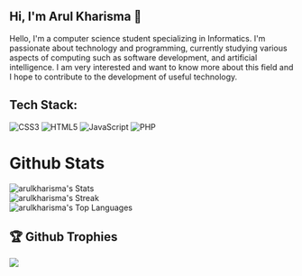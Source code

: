 ## Hi, I'm Arul Kharisma 👋
Hello, I'm a computer science student specializing in Informatics. I'm passionate about technology and programming, currently studying various aspects of computing such as software development, and artificial intelligence.
I am very interested and want to know more about this field and I hope to contribute to the development of useful technology.

## Tech Stack:
![CSS3](https://img.shields.io/badge/css3-%231572B6.svg?style=for-the-badge&logo=css3&logoColor=white) ![HTML5](https://img.shields.io/badge/html5-%23E34F26.svg?style=for-the-badge&logo=html5&logoColor=white)  ![JavaScript](https://img.shields.io/badge/javascript-%23323330.svg?style=for-the-badge&logo=javascript&logoColor=%23F7DF1E) ![PHP](https://img.shields.io/badge/php-%23777BB4.svg?style=for-the-badge&logo=php&logoColor=white)

# Github Stats
![arulkharisma's Stats](https://github-readme-stats.vercel.app/api?username=arulkharisma&theme=tokyonight&show_icons=true&hide_border=false&count_private=false)<br/>
![arulkharisma's Streak](https://github-readme-streak-stats.herokuapp.com/?user=arulkharisma&theme=tokyonight&hide_border=false)</br>
![arulkharisma's Top Languages](https://github-readme-stats.vercel.app/api/top-langs/?username=arulkharisma&theme=tokyonight&show_icons=true&hide_border=false&layout=compact)
## 🏆 Github Trophies
![](https://github-profile-trophy.vercel.app/?username=arulkharisma&theme=flat&no-frame=false&no-bg=false&margin-w=4)
